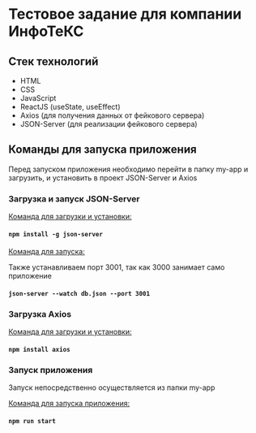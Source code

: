 # Тестовое задание для компании ИнфоТеКС

## Стек технологий

* HTML
* CSS 
* JavaScript
* ReactJS (useState, useEffect)
* Axios (для получения данных от фейкового сервера)
* JSON-Server (для реализации фейкового сервера)

## Команды для запуска приложения 

Перед запуском приложения необходимо перейти в папку my-app и загрузить, и установить в проект JSON-Server и Axios

### Загрузка и запуск JSON-Server

[Команда для загрузки и установки:](https://github.com/typicode/json-server)

#### `npm install -g json-server`

[Команда для запуска:](https://github.com/typicode/json-server)

Также устанавливаем порт 3001, так как 3000 занимает само приложение

#### `json-server --watch db.json --port 3001`

### Загрузка Axios

[Команда для загрузки и установки:](https://github.com/axios/axios)

#### `npm install axios`

### Запуск приложения

Запуск непосредственно осуществляется из папки my-app

[Команда для запуска приложения:](https://create-react-app.dev/docs/getting-started)

#### `npm run start`
